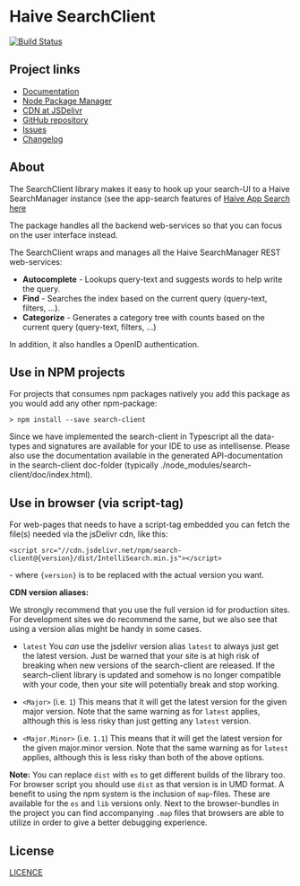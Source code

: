 # Haive SearchClient

[![Build Status](https://semaphoreci.com/api/v1/spiralis/search-client/branches/master/shields_badge.svg)](https://semaphoreci.com/spiralis/search-client)

## Project links

- <a href="https://the-haive.github.io/search-client/">Documentation</a>
- <a href="https://www.npmjs.com/package/search-client">Node Package Manager</a>
- <a href="https://www.jsdelivr.com/package/npm/search-client">CDN at JSDelivr</a>
- <a href="https://github.com/the-haive/search-client">GitHub repository</a>
- <a href="https://github.com/the-haive/search-client/issues">Issues</a>
- <a href="https://github.com/the-haive/search-client/blob/master/CHANGELOG.md">Changelog</a>

## About

The SearchClient library makes it easy to hook up your search-UI to a Haive SearchManager instance (see the app-search features of [Haive App Search here](https://haive.ai/solutions/application-search/)

The package handles all the backend web-services so that you can focus on the user interface instead.

The SearchClient wraps and manages all the Haive SearchManager REST web-services:

- **Autocomplete** - Lookups query-text and suggests words to help write the query.
- **Find** - Searches the index based on the current query (query-text, filters, ...).
- **Categorize** - Generates a category tree with counts based on the current query (query-text, filters, ...)

In addition, it also handles a OpenID authentication.

## Use in NPM projects

For projects that consumes npm packages natively you add this package as you would add any other npm-package:

    > npm install --save search-client

Since we have implemented the search-client in Typescript all the data-types and signatures are available for your IDE to use as intellisense. Please also use the documentation available in the generated API-documentation in the search-client doc-folder (typically ./node_modules/search-client/doc/index.html).

## Use in browser (via script-tag)

For web-pages that needs to have a script-tag embedded you can fetch the file(s) needed via the jsDelivr cdn, like this:

    <script src="//cdn.jsdelivr.net/npm/search-client@{version}/dist/IntelliSearch.min.js"></script>

\- where `{version}` is to be replaced with the actual version you want.

**CDN version aliases:**

We strongly recommend that you use the full version id for production sites. For development sites we do recommend the same, but we also see that using a version alias might be handy in some cases.

- `latest`
  You *can* use the jsdelivr version alias `latest` to always just get the latest version. Just be warned that your site is at high risk of breaking when new versions of the search-client are released. If the search-client library is updated and somehow is no longer compatible with your code, then your site will potentially break and stop working.

- `<Major>` (i.e. `1`)
  This means that it will get the latest version for the given major version. Note that the same warning as for `latest` applies, although this is less risky than just getting any `latest` version.

- `<Major.Minor>` (i.e. `1.1`)
  This means that it will get the latest version for the given major.minor version. Note that the same warning as for `latest` applies, although this is less risky than both of the above options.

**Note:** You can replace `dist` with `es` to get different builds of the library too. For browser script you should use `dist` as that version is in UMD format.
A benefit to using the npm system is the inclusion of `map`-files. These are available for the `es` and `lib` versions only. Next to the browser-bundles in the project you can find accompanying `.map` files that browsers are able to utilize in order to give a better debugging experience.

## License

<a href="../LICENSE">LICENCE</a>
